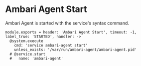 
# Ambari Agent Start

Ambari Agent is started with the service's syntax command.

    module.exports = header: 'Ambari Agent Start', timeout: -1, label_true: 'STARTED', handler: ->
      @system.execute
        cmd: 'service ambari-agent start'
        unless_exists: '/var/run/ambari-agent/ambari-agent.pid'
      # @service.start
      #   name: 'ambari-agent'
